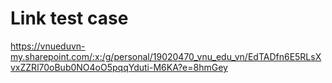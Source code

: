 # Link test case
https://vnueduvn-my.sharepoint.com/:x:/g/personal/19020470_vnu_edu_vn/EdTADfn6E5RLsXvxZZRl70oBub0NO4oO5pqqYduti-M6KA?e=8hmGey
